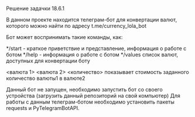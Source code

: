 Решение задачки 18.6.1

В данном проекте находится телеграм-бот для конвертации валют, которого можно найти по адресу t.me/currency_lola_bot

Бот может воспринимать такие команды, как:

*/start - краткое приветствие и представление, информация о работе с ботом */help - информация о работе с ботом */values список валют, доступных для конвертации боту

<валюта 1> <валюта 2> <количество> показывает стоимость заданного количество валюты1 в валюте2

Данный бот не запущен, необходимо запустить бот со своего устройства (загрузить данный репозиторий на свой компьютер) Для работы с данным телеграм-ботом необходимо установить пакеты requests и PyTelegramBotAPI.
